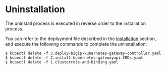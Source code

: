 # Uninstallation

The uninstall process is executed in reverse order to the installation process.

You can refer to the deployment file described in the [installation](./installation.md) section, and execute the following commands to complete the uninstallation:

```shell
$ kubectl delete -f 3.deploy-bigip-kubernetes-gateway-controller.yaml
$ kubectl delete -f 2.install-kubernetes-gatewayapi-CRDs.yaml
$ kubectl delete -f 1.clusterrole-and-binding.yaml
```
